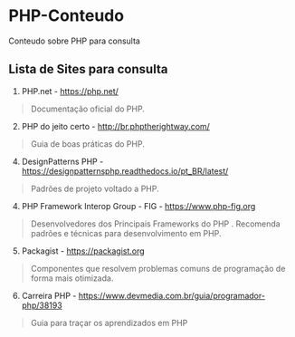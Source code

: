 # PHP-Conteudo
Conteudo sobre PHP para consulta

## Lista de Sites para consulta

 1. PHP.net - https://php.net/

> Documentação oficial do PHP.

  2. PHP do jeito certo - http://br.phptherightway.com/

> Guia de boas práticas do PHP.

  4. DesignPatterns PHP - https://designpatternsphp.readthedocs.io/pt_BR/latest/

> Padrões de projeto voltado a PHP.

4. PHP Framework Interop Group - FIG - https://www.php-fig.org
    
> Desenvolvedores dos Principais Frameworks do PHP . Recomenda padrões e técnicas para desenvolvimento em PHP.

 5. Packagist - https://packagist.org
    
> Componentes que resolvem problemas comuns de programação de forma mais otimizada.

6. Carreira PHP - https://www.devmedia.com.br/guia/programador-php/38193

> Guia para traçar os aprendizados em PHP
